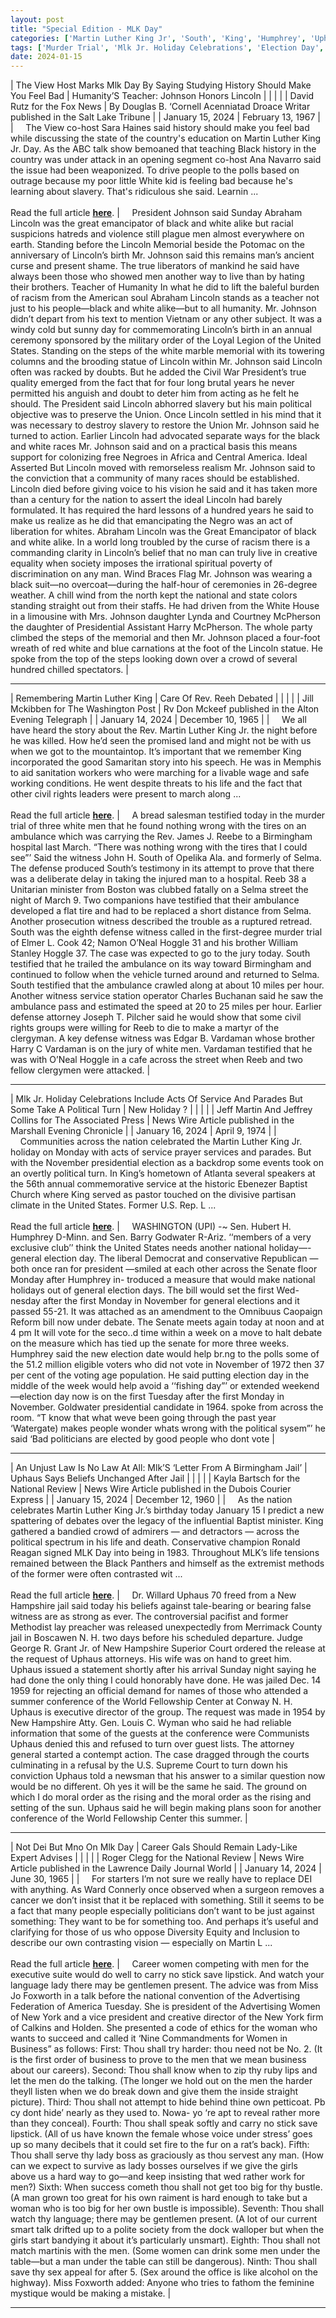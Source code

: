 ```yaml
---
layout: post
title: "Special Edition - MLK Day"
categories: ['Martin Luther King Jr', 'South', 'King', 'Humphrey', 'Uphaus', 'Ward Connerly', 'Jo Foxworth', 'Sara Haines', 'Lincoln']
tags: ['Murder Trial', 'Mlk Jr. Holiday Celebrations', 'Election Day', 'Mlk Day']
date: 2024-01-15
---
```


| The View Host Marks Mlk Day By Saying Studying History Should Make You Feel Bad | Humanity’S Teacher: Johnson Honors Lincoln |
|  |  |
| David Rutz for the Fox News | By Douglas B. ‘Cornell  Acenniatad Droace Writar published in the Salt Lake Tribune |
| January 15, 2024 | February 13, 1967 |
| &nbsp;&nbsp;&nbsp;&nbsp;The View co-host Sara Haines said history should make you feel bad while discussing the state of the country's education on Martin Luther King Jr. Day. As the ABC talk show bemoaned that teaching Black history in the country was under attack in an opening segment co-host Ana Navarro said the issue had been weaponized. To drive people to the polls based on outrage because my poor little White kid is feeling bad because he's learning about slavery. That's ridiculous she said. Learnin ...<br><br>Read the full article <b>[here](https://www.foxnews.com/media/the-view-host-marks-mlk-day-saying-studying-history-make-feel-bad)</b>. | &nbsp;&nbsp;&nbsp;&nbsp;President Johnson said Sunday Abraham Lincoln was the great emancipator of black and white alike but racial suspicions hatreds and violence still plague men almost everywhere on earth. Standing before the Lincoln Memorial beside the Potomac on the anniversary of Lincoln’s birth Mr. Johnson said this remains man’s ancient curse and present shame. The true liberators of mankind he said have always been those who showed men another way to live than by hating their brothers. Teacher of Humanity In what he did to lift the baleful burden of racism from the American soul Abraham Lincoln stands as a teacher not just to his people—black and white alike—but to all humanity. Mr. Johnson didn’t depart from his text to mention Vietnam or any other subject. It was a windy cold but sunny day for commemorating Lincoln’s birth in an annual ceremony sponsored by the military order of the Loyal Legion of the United States. Standing on the steps of the white marble memorial with its towering columns and the brooding statue of Lincoln within Mr. Johnson said Lincoln often was racked by doubts. But he added the Civil War President’s true quality emerged from the fact that for four long brutal years he never permitted his anguish and doubt to deter him from acting as he felt he should. The President said Lincoln abhorred slavery but his main political objective was to preserve the Union. Once Lincoln settled in his mind that it was necessary to destroy slavery to restore the Union Mr. Johnson said he turned to action. Earlier Lincoln had advocated separate ways for the black and white races Mr. Johnson said and on a practical basis this means support for colonizing free Negroes in Africa and Central America. Ideal Asserted But Lincoln moved with remorseless realism Mr. Johnson said to the conviction that a community of many races should be established. Lincoln died before giving voice to his vision he said and it has taken more than a century for the nation to assert the ideal Lincoln had barely formulated. It has required the hard lessons of a hundred years he said to make us realize as he did that emancipating the Negro was an act of liberation for whites. Abraham Lincoln was the Great Emancipator of black and white alike. In a world long troubled by the curse of racism there is a commanding clarity in Lincoln’s belief that no man can truly live in creative equality when society imposes the irrational spiritual poverty of discrimination on any man. Wind Braces Flag Mr. Johnson was wearing a black suit—no overcoat—during the half-hour of ceremonies in 26-degree weather. A chill wind from the north kept the national and state colors standing straight out from their staffs. He had driven from the White House in a limousine with Mrs. Johnson daughter Lynda and Courtney McPherson the daughter of Presidential Assistant Harry McPherson. The whole party climbed the steps of the memorial and then Mr. Johnson placed a four-foot wreath of red white and blue carnations at the foot of the Lincoln statue. He spoke from the top of the steps looking down over a crowd of several hundred chilled spectators. |

---

| Remembering Martin Luther King | Care Of Rev. Reeh Debated |
|  |  |
| Jill Mckibben for The Washington Post | Rv Don Mckeef published in the Alton Evening Telegraph |
| January 14, 2024 | December 10, 1965 |
| &nbsp;&nbsp;&nbsp;&nbsp;We all have heard the story about the Rev. Martin Luther King Jr. the night before he was killed. How he’d seen the promised land and might not be with us when we got to the mountaintop. It’s important that we remember King incorporated the good Samaritan story into his speech. He was in Memphis to aid sanitation workers who were marching for a livable wage and safe working conditions. He went despite threats to his life and the fact that other civil rights leaders were present to march along ...<br><br>Read the full article <b>[here](https://www.washingtonpost.com/opinions/2024/01/14/remembering-martin-luther-king/)</b>. | &nbsp;&nbsp;&nbsp;&nbsp;A bread salesman testified today in the murder trial of three white men that he found nothing wrong with the tires on an ambulance which was carrying the Rev. James J. Reebe to a Birmingham hospital last March. “There was nothing wrong with the tires that I could see”’ Said the witness John H. South of Opelika Ala. and formerly of Selma. The defense produced South’s testimony in its attempt to prove that there was a deliberate delay in taking the injured man to a hospital. Reeb 38 a Unitarian minister from Boston was clubbed fatally on a Selma street the night of March 9. Two companions have testified that their ambulance developed a flat tire and had to be replaced a short distance from Selma. Another prosecution witness described the trouble as a ruptured retread. South was the eighth defense witness called in the first-degree murder trial of Elmer L. Cook 42; Namon O’Neal Hoggle 31 and his brother William Stanley Hoggle 37. The case was expected to go to the jury today. South testified that he trailed the ambulance on its way toward Birmingham and continued to follow when the vehicle turned around and returned to Selma. South testified that the ambulance crawled along at about 10 miles per hour. Another witness service station operator Charles Buchanan said he saw the ambulance pass and estimated the speed at 20 to 25 miles per hour. Earlier defense attorney Joseph T. Pilcher said he would show that some civil rights groups were willing for Reeb to die to make a martyr of the clergyman. A key defense witness was Edgar B. Vardaman whose brother Harry C Vardaman is on the jury of white men. Vardaman testified that he was with O’Neal Hoggle in a cafe across the street when Reeb and two fellow clergymen were attacked. |

---

| Mlk Jr. Holiday Celebrations Include Acts Of Service And Parades But Some Take A Political Turn | New Holiday ? |
|  |  |
| Jeff Martin And Jeffrey Collins for The Associated Press | News Wire Article published in the Marshall Evening Chronicle |
| January 16, 2024 | April 9, 1974 |
| &nbsp;&nbsp;&nbsp;&nbsp;Communities across the nation celebrated the Martin Luther King Jr. holiday on Monday with acts of service prayer services and parades. But with the November presidential election as a backdrop some events took on an overtly political turn. In King’s hometown of Atlanta several speakers at the 56th annual commemorative service at the historic Ebenezer Baptist Church where King served as pastor touched on the divisive partisan climate in the United States. Former U.S. Rep. L ...<br><br>Read the full article <b>[here](https://apnews.com/article/mlk-martin-luther-king-f4bb0a82ab0fd77c4e2670132f77e575)</b>. | &nbsp;&nbsp;&nbsp;&nbsp;WASHINGTON (UPI) -~ Sen. Hubert H. Humphrey D-Minn. and Sen. Barry Godwater R-Ariz. ‘‘members of a very exclusive club’’ think the United States needs another national holiday—-general election day. The liberal Democrat and conservative Republican —both once ran for president —smiled at each other across the Senate floor Monday after Humphrey in- troduced a measure that would make national holidays out of general election days. The bill would set the first Wed- nesday after the first Monday in November for general elections and it passed 55-21. It was attached as an amendment to the Omnibuus Caopaign Reform bill now under debate. The Senate meets again today at noon and at 4 pm It will vote for the seco..d time within a week on a move to halt debate on the measure which has tied up the senate for more three weeks. Humphrey said the new election date would help br.ng to the polls some of the 51.2 million eligible voters who did not vote in November of 1972 then 37 per cent of the voting age population. He said putting election day in the middle of the week would help avoid a ‘‘fishing day”’ or extended weekend —election day now is on the first Tuesday after the first Monday in November. Goldwater presidential candidate in 1964. spoke from across the room. “T know that what weve been going through the past year ‘Watergate) makes people wonder whats wrong with the political sysem”’ he said ‘Bad politicians are elected by good people who dont vote |

---

| An Unjust Law Is No Law At All: Mlk’S ‘Letter From A Birmingham Jail’ | Uphaus Says Beliefs Unchanged After Jail |
|  |  |
| Kayla Bartsch for the National Review | News Wire Article published in the Dubois Courier Express |
| January 15, 2024 | December 12, 1960 |
| &nbsp;&nbsp;&nbsp;&nbsp;As the nation celebrates Martin Luther King Jr.’s birthday today January 15 I predict a new spattering of debates over the legacy of the influential Baptist minister. King gathered a bandied crowd of admirers — and detractors — across the political spectrum in his life and death. Conservative champion Ronald Reagan signed MLK Day into being in 1983. Throughout MLK’s life tensions remained between the Black Panthers and himself as the extremist methods of the former were often contrasted wit ...<br><br>Read the full article <b>[here](https://www.nationalreview.com/corner/an-unjust-law-is-no-law-at-all-mlks-letter-from-a-birmingham-jail/)</b>. | &nbsp;&nbsp;&nbsp;&nbsp;Dr. Willard Uphaus 70 freed from a New Hampshire jail said today his beliefs against tale-bearing or bearing false witness are as strong as ever. The controversial pacifist and former Methodist lay preacher was released unexpectedly from Merrimack County jail in Boscawen N. H. two days before his scheduled departure. Judge George R. Grant Jr. of New Hampshire Superior Court ordered the release at the request of Uphaus attorneys. His wife was on hand to greet him. Uphaus issued a statement shortly after his arrival Sunday night saying he had done the only thing I could honorably have done. He was jailed Dec. 14 1959 for rejecting an official demand for names of those who attended a summer conference of the World Fellowship Center at Conway N. H. Uphaus is executive director of the group. The request was made in 1954 by New Hampshire Atty. Gen. Louis C. Wyman who said he had reliable information that some of the guests at the conference were Communists Uphaus denied this and refused to turn over guest lists. The attorney general started a contempt action. The case dragged through the courts culminating in a refusal by the U.S. Supreme Court to turn down his conviction Uphaus told a newsman that his answer to a similar question now would be no different. Oh yes it will be the same he said. The ground on which I do moral order as the rising and the moral order as the rising and setting of the sun. Uphaus said he will begin making plans soon for another conference of the World Fellowship Center this summer. |

---

| Not Dei But Mno On Mlk Day | Career Gals Should Remain Lady-Like Expert Advises |
|  |  |
| Roger Clegg for the National Review | News Wire Article published in the Lawrence Daily Journal World |
| January 14, 2024 | June 30, 1965 |
| &nbsp;&nbsp;&nbsp;&nbsp;For starters I’m not sure we really have to replace DEI with anything. As Ward Connerly once observed when a surgeon removes a cancer we don’t insist that it be replaced with something. Still it seems to be a fact that many people especially politicians don’t want to be just against something: They want to be for something too. And perhaps it’s useful and clarifying for those of us who oppose Diversity Equity and Inclusion to describe our own contrasting vision — especially on Martin L ...<br><br>Read the full article <b>[here](https://www.nationalreview.com/corner/not-dei-but-mno-on-mlk-day/)</b>. | &nbsp;&nbsp;&nbsp;&nbsp;Career women competing with men for the executive suite would do well to carry no stick save lipstick. And watch your language lady there may be gentlemen present. The advice was from Miss Jo Foxworth in a talk before the national convention of the Advertising Federation of America Tuesday. She is president of the Advertising Women of New York and a vice president and creative director of the New York firm of Calkins and Holden. She presented a code of ethics for the woman who wants to succeed and called it ‘Nine Commandments for Women in Business” as follows: First: Thou shall try harder: thou need not be No. 2. (It is the first order of business to prove to the men that we mean business about our careers). Second: Thou shall know when to zip thy ruby lips and let the men do the talking. (The longer we hold out on the men the harder theyll listen when we do break down and give them the inside straight picture). Third: Thou shall not attempt to hide behind thine own petticoat. Pb cy dont hide’ nearly as they used to. Nowa-  yo ‘re apt to reveal rather more than they conceal). Fourth: Thou shall speak softly and carry no stick save lipstick. (All of us have known the female whose voice under stress’ goes up so many decibels that it could set fire to the fur on a rat’s back). Fifth: Thou shall serve thy lady boss as graciously as thou servest any man. (How can we expect to survive as lady bosses ourselves if we give the girls above us a hard way to go—and keep insisting that wed rather work for men?) Sixth: When success cometh thou shall not get too big for thy bustle. (A man grown too great for his own raiment is hard enough to take but a woman who is too big for her own bustle is impossible). Seventh: Thou shall watch thy language; there may be gentlemen present. (A lot of our current smart talk drifted up to a polite society from the dock walloper but when the girls start bandying it about it’s particularly unsmart). Eighth: Thou shall not match martinis with the men. (Some women can drink some men under the table—but a man under the table can still be dangerous). Ninth: Thou shall save thy sex appeal for after 5. (Sex around the office is like alcohol on the highway). Miss Foxworth added: Anyone who tries to fathom the feminine mystique would be making a mistake. |

---

